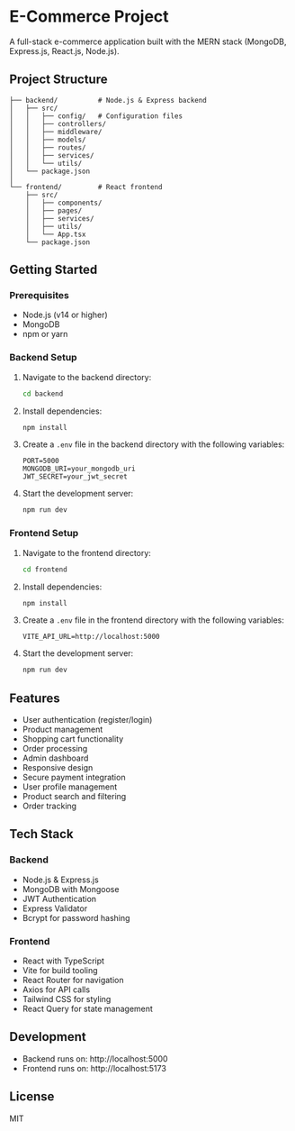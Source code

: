 # E-Commerce Project

A full-stack e-commerce application built with the MERN stack (MongoDB, Express.js, React.js, Node.js).

## Project Structure

```
├── backend/          # Node.js & Express backend
│   ├── src/
│   │   ├── config/   # Configuration files
│   │   ├── controllers/
│   │   ├── middleware/
│   │   ├── models/
│   │   ├── routes/
│   │   ├── services/
│   │   └── utils/
│   └── package.json
│
└── frontend/         # React frontend
    ├── src/
    │   ├── components/
    │   ├── pages/
    │   ├── services/
    │   ├── utils/
    │   └── App.tsx
    └── package.json
```

## Getting Started

### Prerequisites

- Node.js (v14 or higher)
- MongoDB
- npm or yarn

### Backend Setup

1. Navigate to the backend directory:
   ```bash
   cd backend
   ```

2. Install dependencies:
   ```bash
   npm install
   ```

3. Create a `.env` file in the backend directory with the following variables:
   ```
   PORT=5000
   MONGODB_URI=your_mongodb_uri
   JWT_SECRET=your_jwt_secret
   ```

4. Start the development server:
   ```bash
   npm run dev
   ```

### Frontend Setup

1. Navigate to the frontend directory:
   ```bash
   cd frontend
   ```

2. Install dependencies:
   ```bash
   npm install
   ```

3. Create a `.env` file in the frontend directory with the following variables:
   ```
   VITE_API_URL=http://localhost:5000
   ```

4. Start the development server:
   ```bash
   npm run dev
   ```

## Features

- User authentication (register/login)
- Product management
- Shopping cart functionality
- Order processing
- Admin dashboard
- Responsive design
- Secure payment integration
- User profile management
- Product search and filtering
- Order tracking

## Tech Stack

### Backend
- Node.js & Express.js
- MongoDB with Mongoose
- JWT Authentication
- Express Validator
- Bcrypt for password hashing

### Frontend
- React with TypeScript
- Vite for build tooling
- React Router for navigation
- Axios for API calls
- Tailwind CSS for styling
- React Query for state management

## Development

- Backend runs on: http://localhost:5000
- Frontend runs on: http://localhost:5173

## License

MIT 